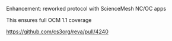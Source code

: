 Enhancement: reworked protocol with ScienceMesh NC/OC apps

This ensures full OCM 1.1 coverage

https://github.com/cs3org/reva/pull/4240
